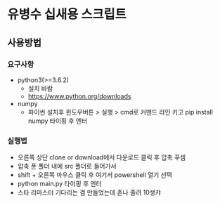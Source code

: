 # 유병수 십새용 스크립트

## 사용방법
### 요구사항
- python3(>=3.6.2)
  - 설치 바람
  - https://www.python.org/downloads
- numpy
  - 파이썬 설치후 윈도우버튼 > 실행 > cmd로 커맨드 라인 키고 pip install numpy 타이핑 후 엔터

### 실행법
- 오른쪽 상단 clone or download에서 다운로드 클릭 후 압축 푸셈
- 압축 푼 폴더 내에 src 폴더로 들어가서
- shift +  오른쪽 마우스 클릭 후 여기서 powershell 열기 선택
- python main.py 타이핑 후 엔터
- 스타 리마스터 기다리는 겸 만들었는데 존나 졸려 10생캬
